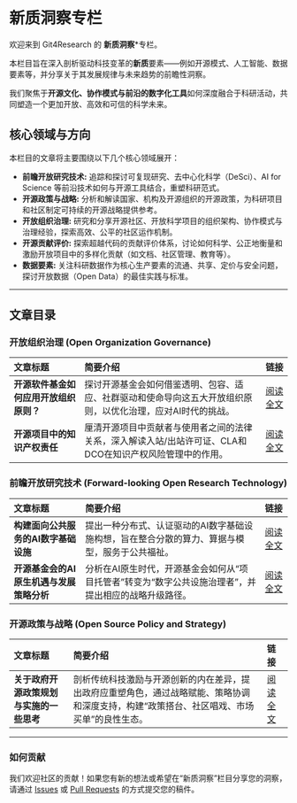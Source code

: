 # 新质洞察专栏

欢迎来到 Git4Research 的 **新质洞察***专栏。

本栏目旨在深入剖析驱动科技变革的**新质**要素——例如开源模式、人工智能、数据要素等，并分享关于其发展规律与未来趋势的前瞻性洞察。

我们聚焦于**开源文化、协作模式与前沿的数字化工具**如何深度融合于科研活动，共同塑造一个更加开放、高效和可信的科学未来。

## 核心领域与方向

本栏目的文章将主要围绕以下几个核心领域展开：

* **前瞻开放研究技术:** 追踪和探讨可复现研究、去中心化科学（DeSci）、AI for Science 等前沿技术如何与开源工具结合，重塑科研范式。
* **开源政策与战略:** 分析和解读国家、机构及开源组织的开源政策，为科研项目和社区制定可持续的开源战略提供参考。
* **开放组织治理:** 研究和分享开源社区、开放科学项目的组织架构、协作模式与治理经验，探索高效、公平的社区运作机制。
* **开源贡献评价:** 探索超越代码的贡献评价体系，讨论如何科学、公正地衡量和激励开放项目中的多样化贡献（如文档、社区管理、教育等）。
* **数据要素:** 关注科研数据作为核心生产要素的流通、共享、定价与安全问题，探讨开放数据（Open Data）的最佳实践与标准。

---

## 文章目录

### 开放组织治理 (Open Organization Governance)

| 文章标题 | 简要介绍 | 链接 |
| :--- | :--- | :--- |
| **开源软件基金如何应用开放组织原则？** | 探讨开源基金会如何借鉴透明、包容、适应、社群驱动和使命导向这五大开放组织原则，以优化治理，应对AI时代的挑战。 | [阅读全文](./开源软件基金如何应用开放组织原则？.md) |
| **开源项目中的知识产权责任** | 厘清开源项目中贡献者与使用者之间的法律关系，深入解读入站/出站许可证、CLA和DCO在知识产权风险管理中的作用。 | [阅读全文](./开源项目中的知识产权责任——使用者与贡献者的法律关系.md) |

### 前瞻开放研究技术 (Forward-looking Open Research Technology)

| 文章标题 | 简要介绍 | 链接 |
| :--- | :--- | :--- |
| **构建面向公共服务的AI数字基础设施** | 提出一种分布式、认证驱动的AI数字基础设施构想，旨在整合分散的算力、算据与模型，服务于公共福祉。 | [阅读全文](./构建面向公共服务的AI数字基础设施%20——基于分布式与认证驱动的思考路径.md) |
| **开源基金会的AI原生机遇与发展策略分析**| 分析在AI原生时代，开源基金会如何从“项目托管者”转变为“数字公共设施治理者”，并提出相应的战略升级路径。 | [阅读全文](./开源基金会的AI原生机遇与发展策略分析.md) |

### 开源政策与战略 (Open Source Policy and Strategy)

| 文章标题 | 简要介绍 | 链接 |
| :--- | :--- | :--- |
| **关于政府开源政策规划与实施的一些思考** | 剖析传统科技激励与开源创新的内在差异，提出政府应重塑角色，通过战略赋能、策略协调和深度支持，构建“政策搭台、社区唱戏、市场买单”的良性生态。 | [阅读全文](./关于政府开源政策规划与实施的一些思考.md) |

---

### 如何贡献

我们欢迎社区的贡献！如果您有新的想法或希望在“新质洞察”栏目分享您的洞察，请通过 [Issues](https://gitcode.com/Git2Fab/Git4Research/issues) 或 [Pull Requests](https://gitcode.com/Git2Fab/Git4Research/pulls) 的方式提交您的稿件。
